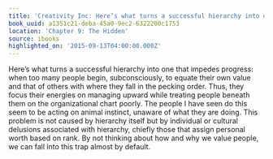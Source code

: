```yaml
---
title: 'Creativity Inc: Here’s what turns a successful hierarchy into one that imped…'
book_uuid: a1351c21-deba-45a0-9ec2-6322200c1753
location: 'Chapter 9: The Hidden'
source: ibooks
highlighted_on: '2015-09-13T04:00:00.000Z'
---
```


Here’s what turns a successful hierarchy into one that impedes progress: when too many people begin, subconsciously, to equate their own value and that of others with where they fall in the pecking order. Thus, they focus their energies on managing upward while treating people beneath them on the organizational chart poorly. The people I have seen do this seem to be acting on animal instinct, unaware of what they are doing. This problem is not caused by hierarchy itself but by individual or cultural delusions associated with hierarchy, chiefly those that assign personal worth based on rank. By not thinking about how and why we value people, we can fall into this trap almost by default.